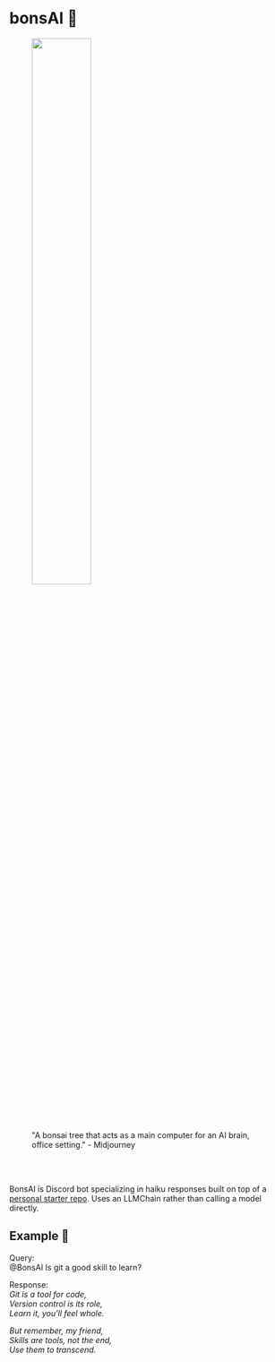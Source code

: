 # bonsAI 🌳

<figure>
  <img src="https://media.discordapp.net/attachments/909697628122513468/1109739881669861386/bonsai_tree3.png?width=1336&height=1336" style="width: 50%" />
  <figcaption>"A bonsai tree that acts as a main computer for an AI brain, office setting." - Midjourney</figcaption>
</figure>
<br><br>

BonsAI is Discord bot specializing in haiku responses built on top of a [personal starter repo](https://github.com/radiylon/rad-discord-gpt-starter). Uses an LLMChain rather than calling a model directly.

## Example 🐴
Query:<br>
@BonsAI Is git a good skill to learn?

Response:<br>
_Git is a tool for code,<br>
Version control is its role,<br>
Learn it, you'll feel whole._<br>

_But remember, my friend,<br>
Skills are tools, not the end,<br>
Use them to transcend._<br>

